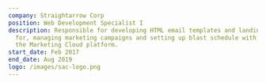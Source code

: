 ```yaml
---
company: Straightarrow Corp
position: Web Development Specialist I
description: Responsible for developing HTML email templates and landing pages
  for, managing marketing campaigns and setting up blast schedule with use of
  the Marketing Cloud platform.
start_date: Feb 2017
end_date: Aug 2019
logo: /images/sac-logo.png
---
```

